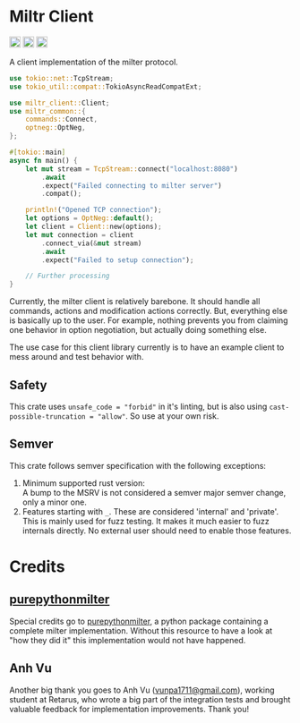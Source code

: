 # Miltr Client

[<img alt="github" src="https://img.shields.io/badge/github-girstenbrei/miltr/client-8da0cb?style=for-the-badge&labelColor=555555&logo=github" height="20">](https://github.com/girstenbrei/miltr/tree/main/client)
[<img alt="crates.io" src="https://img.shields.io/crates/v/miltr_client.svg?style=for-the-badge&color=fc8d62&logo=rust" height="20">](https://crates.io/crates/miltr-client)
[<img alt="docs.rs" src="https://img.shields.io/badge/docs.rs-miltr_--_client-66c2a5?style=for-the-badge&labelColor=555555&logo=docs.rs" height="20">](https://docs.rs/miltr-client)

A client implementation of the milter protocol.

```rust no_run
use tokio::net::TcpStream;
use tokio_util::compat::TokioAsyncReadCompatExt;

use miltr_client::Client;
use miltr_common::{
    commands::Connect,
    optneg::OptNeg,
};

#[tokio::main]
async fn main() {
    let mut stream = TcpStream::connect("localhost:8080")
        .await
        .expect("Failed connecting to milter server")
        .compat();

    println!("Opened TCP connection");
    let options = OptNeg::default();
    let client = Client::new(options);
    let mut connection = client
        .connect_via(&mut stream)
        .await
        .expect("Failed to setup connection");

    // Further processing
}
```

Currently, the milter client is relatively barebone. It should handle all
commands, actions and modification actions correctly. But, everything else is
basically up to the user. For example, nothing prevents you from claiming one
behavior in option negotiation, but actually doing something else.

The use case for this client library currently is to have an example client to
mess around and test behavior with.

## Safety
This crate uses `unsafe_code = "forbid"` in it's linting, but is also using
`cast-possible-truncation = "allow"`. So use at your own risk.

## Semver
This crate follows semver specification with the following exceptions:

1. Minimum supported rust version: \
   A bump to the MSRV is not considered a semver major semver change, only a minor one.
2. Features starting with `_`. These are considered 'internal' and 'private'. This
   is mainly used for fuzz testing. It makes it much easier to fuzz internals directly.
   No external user should need to enable those features.


# Credits

## [purepythonmilter](https://github.com/gertvdijk/purepythonmilter/tree/develop)
Special credits go to [purepythonmilter](https://github.com/gertvdijk/purepythonmilter/tree/develop),
a python package containing a complete milter implementation. Without this resource to have a look
at "how they did it" this implementation would not have happened.

## Anh Vu
Another big thank you goes to Anh Vu (<vunpa1711@gmail.com>), working student at Retarus, who wrote a big
part of the integration tests and brought valuable feedback for implementation improvements. Thank you!
